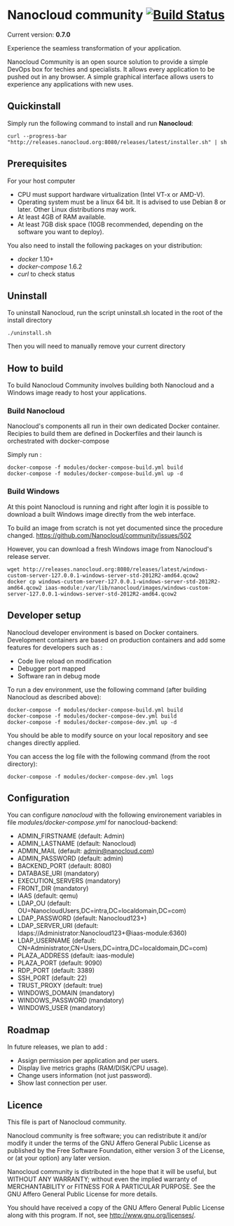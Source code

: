 # Nanocloud community [![Build Status](https://travis-ci.org/Nanocloud/community.svg?branch=master)](https://travis-ci.org/Nanocloud/community)

Current version: **0.7.0**

Experience the seamless transformation of your application.

Nanocloud Community is an open source solution to provide a simple DevOps box
for techies and specialists. It allows every application to be pushed out in
any browser. A simple graphical interface allows users to experience any
applications with new uses.


## Quickinstall

Simply run the following command to install and run **Nanocloud**:

```
curl --progress-bar "http://releases.nanocloud.org:8080/releases/latest/installer.sh" | sh
```

## Prerequisites

For your host computer

* CPU must support hardware virtualization (Intel VT-x or AMD-V).
* Operating system must be a linux 64 bit. It is advised to use Debian 8 or
  later. Other Linux distributions may work.
* At least 4GB of RAM available.
* At least 7GB disk space (10GB recommended, depending on the software you want
  to deploy).

You also need to install the following packages on your distribution:

* *docker* 1.10+
* *docker-compose* 1.6.2
* *curl* to check status

## Uninstall

To uninstall Nanocloud, run the script uninstall.sh located in the root of the install directory

````
./uninstall.sh
````

Then you will need to manually remove your current directory

## How to build

To build Nanocloud Community involves building both Nanocloud and a Windows image ready to host your applications.

### Build Nanocloud

Nanocloud's components all run in their own dedicated Docker container.
Recipies to build them are defined in Dockerfiles and their launch is orchestrated with docker-compose

Simply run :

```
docker-compose -f modules/docker-compose-build.yml build
docker-compose -f modules/docker-compose-build.yml up -d
```

### Build Windows

At this point Nanocloud is running and right after login it is possible to download a built Windows image directly from the web interface.

To build an image from scratch is not yet documented since the procedure changed. https://github.com/Nanocloud/community/issues/502

However, you can download a fresh Windows image from Nanocloud's release server.

```
wget http://releases.nanocloud.org:8080/releases/latest/windows-custom-server-127.0.0.1-windows-server-std-2012R2-amd64.qcow2
docker cp windows-custom-server-127.0.0.1-windows-server-std-2012R2-amd64.qcow2 iaas-module:/var/lib/nanocloud/images/windows-custom-server-127.0.0.1-windows-server-std-2012R2-amd64.qcow2
```

## Developer setup

Nanocloud developer environment is based on Docker containers. Development containers are based on production containers and add some features for developers such as :
- Code live reload on modification
- Debugger port mapped
- Software ran in debug mode

To run a dev environment, use the following command (after building Nanocloud as described above):

```
docker-compose -f modules/docker-compose-build.yml build
docker-compose -f modules/docker-compose-dev.yml build
docker-compose -f modules/docker-compose-dev.yml up -d
```

You should be able to modify source on your local repository and see changes
directly applied.

You can access the log file with the following command (from the root directory):

```
docker-compose -f modules/docker-compose-dev.yml logs
```

## Configuration

You can configure *nanocloud* with the following environement variables in file
*modules/docker-compose.yml* for nanocloud-backend:

* ADMIN_FIRSTNAME (default: Admin)
* ADMIN_LASTNAME (default: Nanocloud)
* ADMIN_MAIL (default: admin@nanocloud.com)
* ADMIN_PASSWORD (default: admin)
* BACKEND_PORT (default: 8080)
* DATABASE_URI (mandatory)
* EXECUTION_SERVERS (mandatory)
* FRONT_DIR (mandatory)
* IAAS (default: qemu)
* LDAP_OU (default: OU=NanocloudUsers,DC=intra,DC=localdomain,DC=com)
* LDAP_PASSWORD (default: Nanocloud123+)
* LDAP_SERVER_URI (default: ldaps://Administrator:Nanocloud123+@iaas-module:6360)
* LDAP_USERNAME (default: CN=Administrator,CN=Users,DC=intra,DC=localdomain,DC=com)
* PLAZA_ADDRESS (default: iaas-module)
* PLAZA_PORT (default: 9090)
* RDP_PORT (default: 3389)
* SSH_PORT (default: 22)
* TRUST_PROXY (default: true)
* WINDOWS_DOMAIN (mandatory)
* WINDOWS_PASSWORD (mandatory)
* WINDOWS_USER (mandatory)

## Roadmap

In future releases, we plan to add :

* Assign permission per application and per users.
* Display live metrics graphs (RAM/DISK/CPU usage).
* Change users information (not just password).
* Show last connection per user.

## Licence

This file is part of Nanocloud community.

Nanocloud community is free software; you can redistribute it and/or modify
it under the terms of the GNU Affero General Public License as
published by the Free Software Foundation, either version 3 of the
License, or (at your option) any later version.

Nanocloud community is distributed in the hope that it will be useful,
but WITHOUT ANY WARRANTY; without even the implied warranty of
MERCHANTABILITY or FITNESS FOR A PARTICULAR PURPOSE.  See the
GNU Affero General Public License for more details.

You should have received a copy of the GNU Affero General Public License
along with this program.  If not, see <http://www.gnu.org/licenses/>.
